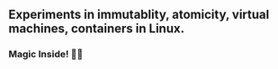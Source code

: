 ## Experiments in immutablity, atomicity, virtual machines, containers in Linux.
### Magic Inside! 🐧🔮
